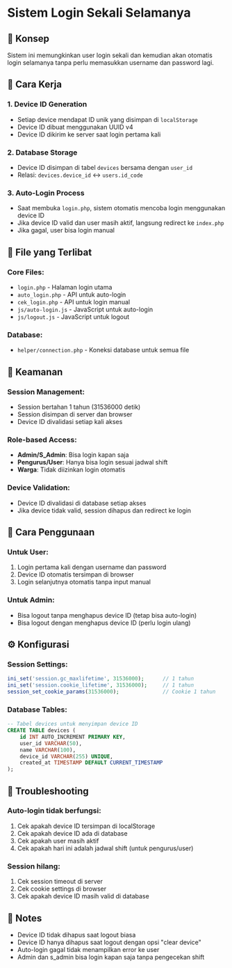 # Sistem Login Sekali Selamanya

## 🎯 **Konsep**

Sistem ini memungkinkan user login sekali dan kemudian akan otomatis login selamanya tanpa perlu memasukkan username dan password lagi.

## 🔧 **Cara Kerja**

### 1. **Device ID Generation**

- Setiap device mendapat ID unik yang disimpan di `localStorage`
- Device ID dibuat menggunakan UUID v4
- Device ID dikirim ke server saat login pertama kali

### 2. **Database Storage**

- Device ID disimpan di tabel `devices` bersama dengan `user_id`
- Relasi: `devices.device_id` ↔ `users.id_code`

### 3. **Auto-Login Process**

- Saat membuka `login.php`, sistem otomatis mencoba login menggunakan device ID
- Jika device ID valid dan user masih aktif, langsung redirect ke `index.php`
- Jika gagal, user bisa login manual

## 📁 **File yang Terlibat**

### Core Files:

- `login.php` - Halaman login utama
- `auto_login.php` - API untuk auto-login
- `cek_login.php` - API untuk login manual
- `js/auto-login.js` - JavaScript untuk auto-login
- `js/logout.js` - JavaScript untuk logout

### Database:

- `helper/connection.php` - Koneksi database untuk semua file

## 🔐 **Keamanan**

### Session Management:

- Session bertahan 1 tahun (31536000 detik)
- Session disimpan di server dan browser
- Device ID divalidasi setiap kali akses

### Role-based Access:

- **Admin/S_Admin**: Bisa login kapan saja
- **Pengurus/User**: Hanya bisa login sesuai jadwal shift
- **Warga**: Tidak diizinkan login otomatis

### Device Validation:

- Device ID divalidasi di database setiap akses
- Jika device tidak valid, session dihapus dan redirect ke login

## 🚀 **Cara Penggunaan**

### Untuk User:

1. Login pertama kali dengan username dan password
2. Device ID otomatis tersimpan di browser
3. Login selanjutnya otomatis tanpa input manual

### Untuk Admin:

- Bisa logout tanpa menghapus device ID (tetap bisa auto-login)
- Bisa logout dengan menghapus device ID (perlu login ulang)

## ⚙️ **Konfigurasi**

### Session Settings:

```php
ini_set('session.gc_maxlifetime', 31536000);      // 1 tahun
ini_set('session.cookie_lifetime', 31536000);     // 1 tahun
session_set_cookie_params(31536000);              // Cookie 1 tahun
```

### Database Tables:

```sql
-- Tabel devices untuk menyimpan device ID
CREATE TABLE devices (
    id INT AUTO_INCREMENT PRIMARY KEY,
    user_id VARCHAR(50),
    name VARCHAR(100),
    device_id VARCHAR(255) UNIQUE,
    created_at TIMESTAMP DEFAULT CURRENT_TIMESTAMP
);
```

## 🔧 **Troubleshooting**

### Auto-login tidak berfungsi:

1. Cek apakah device ID tersimpan di localStorage
2. Cek apakah device ID ada di database
3. Cek apakah user masih aktif
4. Cek apakah hari ini adalah jadwal shift (untuk pengurus/user)

### Session hilang:

1. Cek session timeout di server
2. Cek cookie settings di browser
3. Cek apakah device ID masih valid di database

## 📝 **Notes**

- Device ID tidak dihapus saat logout biasa
- Device ID hanya dihapus saat logout dengan opsi "clear device"
- Auto-login gagal tidak menampilkan error ke user
- Admin dan s_admin bisa login kapan saja tanpa pengecekan shift
